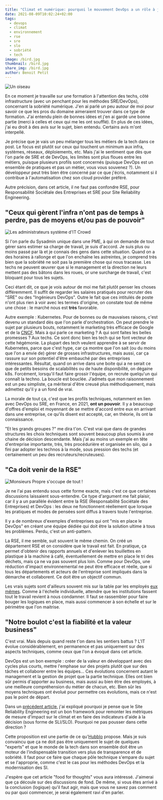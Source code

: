 ```yaml
---
title: "Climat et numérique: pourquoi le mouvement DevOps a un rôle à jouer"
date: 2021-08-09T10:02:24+02:00
tags:
  - devops
  - climat
  - environnement
  - rse
  - sre
  - slo
  - sobriété
  - tech
image: /bird.jpg
thumbnail: /bird.jpg
share_img: /bird.jpg
author: Benoit Petit
---
```

![Un oiseau](/bird.jpg)

En ce moment je travaille sur une formation à l'attention des techs, côté infrastructure (avec un penchant pour les méthodes SRE/DevOps), concernant la sobriété numérique. J'en ai parlé un peu autour de moi pour savoir ce que les pros du domaine aimeraient trouver dans ce type de formation. J'ai entendu plein de bonnes idées et j'en ai gardé une bonne partie (merci à celles et ceux qui me les ont soufflé). En plus de ces idées, j'ai eu droit à des avis sur le sujet, bien entendu. Certains avis m'ont interpellé.

Je précise que je vais un peu mélanger tous les métiers de la tech dans ce post. Le focus est plutôt sur ceux qui touchent un minimum aux infra, systèmes, réseaux, déploiements, etc. Mais j'ai le sentiment que dès que l'on parle de SRE et de DevOps, les limites sont plus floues entre les métiers, puisque plusieurs profils sont  concernés (puisque DevOps est un ensemble de pratiques et pas un métier, vous vous souvenez ?). Un développeur peut très bien être concerné par ce que j'écris, notamment si il contribue à l'automatisation chez son cloud provider préféré.

Autre précision, dans cet article, il ne faut pas confondre RSE, pour Responsabilité Sociétale des Entreprises et SRE pour Site Reliability Engineering.

## "Ceux qui gèrent l'infra n'ont pas de temps à perdre, pas de moyens et/ou pas de pouvoir"

![Les administrateurs système d'IT Crowd](/itcrowd.png)

Si l'on parle du Sysadmin unique dans une PME, à qui on demande de tout gérer sans estimer sa charge de travail, je suis d'accord. Je suis plus ou moins passé par là et je connais des gens dans cette situation. Quand on a des horaires à rallonge et que l'on enchaîne les astreintes, je comprend très bien que la sobriété ne soit pas la première chose qui nous tracasse. Les techs ne peuvent œuvrer que si le management et la direction ne leurs mettent pas des bâtons dans les roues, or une surcharge de travail, c'est bloquant pour tous les sujets.

Ceci étant dit, ce que je vois autour de moi me fait plutôt penser les choses différemment. Il suffit de regarder les salaires pratiqués pour recruter des "SRE" ou des "Ingénieurs DevOps". Outre le fait que ces intitulés de poste n'ont plus rien à voir avec les termes d'origine, on constate tout de même une chose : le marché nous est **très** favorable.

Autre exemple : Kubernetes. Pour de bonnes ou de mauvaises raisons, c'est devenu un standard dès que l'on parle d'orchestration. On peut prendre le sujet par plusieurs bouts, notamment le marketing très efficace de Google et de la [CNCF](https://cncf.io). Mais à qui parle ce marketing ? A qui sont faites les belles promesses ? Aux techs. Ce sont donc bien les tech qui se font vecteur de cette hégémonie. La plupart des tech veulent apprendre à se servir de Kubernetes, parce que c'est hype, car ça montre que l'on sait (ou du moins que l'on a envie de) gérer de grosses infrastructures, mais aussi, car ça rassure sur son potentiel d'être embauché par des entreprises intéressantes. Résultat, quand on arrive dans une boite qui a ne serait ce que de petits besoins de scalabilités ou de haute disponibilité, on dégaine k8s. Forcément, lorsqu'il faut faire grossir l'équipe, on recrute quelqu'un qui connaît la techno. La boucle est bouclée. J’admets que mon raisonnement est un peu simpliste, ça mériterai d'être creusé plus méthodiquement, mais admettez qu'il y a un fond de vrai.

La morale de tout ça, c'est que les profils techniques, notamment en lien avec DevOps ou SRE, en France, en 2021, **ont un pouvoir**. Il y a beaucoup d'offres d'emploi et moyennant de se mettre d'accord entre eux en arrivant dans une entreprise, ce qu'ils disent est accepté, car, en théorie, ils ont la connaissance.

"Et les grands groupes ?" me dira t'on. C'est vrai que dans de grandes structures les choix techniques sont souvent beaucoup plus soumis à une chaine de décision descendante. Mais j'ai au moins un exemple en tête d'entreprise importante, très, très procédurière et organisée en silo, qui a fini par adopter les technos à la mode, sous pression des techs (et certainement un peu des recruteurs/recruteuses).

## "Ca doit venir de la RSE"

![Monsieurs Propre s'occupe de tout !](/mrpropre.jpg)

Je ne l'ai pas entendu sous cette forme exacte, mais c'est ce que certaines discussions laissaient sous-entendre. Ce type d'argument me fait plaisir, car il y a un parallèle évident entre la RSE (Responsabilité Sociétale des Entreprises) et DevOps : les deux ne fonctionnent réellement que lorsque les pratiques et modes de pensées sont diffus à travers toute l'entreprise.

Il y a de nombreux d'exemples d'entreprises qui ont "mis en place le DevOps" en créant une équipe dédiée qui doit être la solution ultime à tous les problèmes. Perdu, c'est un anti-pattern.

La RSE, il me semble, suit souvent le même chemin. On créé un département RSE et on considère que le travail est fait. En pratique, ça permet d'obtenir des rapports annuels et d'enlever les touillettes en plastique à la machine à café, éventuellement de mettre en place le tri des déchets, mais ça ne va pas souvent plus loin. Comme pour DevOps, une réduction d'impact environnemental ne peut être efficace et réelle, que si tous les départements et acteurs de l'entreprise sont impliqués dans la démarche et collaborent. Ce doit être un objectif commun.

Les vrais sujets sont d'ailleurs souvent mis sur la table par les employés [eux mêmes](https://www.printemps-ecologique.fr/). Comme à l'échelle individuelle, attendre que les institutions fassent tout le travail revient à nous condamner. Il faut se rassembler pour faire bouger les logiques en place, mais aussi commencer à son échelle et sur le périmètre que l'on maitrise.

## "Notre boulot c'est la fiabilité et la valeur business"

C'est vrai. Mais depuis quand reste t'on dans les sentiers battus ? L'IT évolue considérablement, en permanence et pas uniquement sur des aspects techniques, comme ceux que l'on a évoqué dans cet article.

DevOps est un bon exemple : créer de la valeur en développant avec des cycles plus courts, mettre l'emphase sur des projets plutôt que sur des tâches et collaborer entre les équipes... Ces évolutions concernent autant le management et la gestion de projet que la partie technique. Elles ont bien sûr permis d'apporter au business, mais aussi au bien être des employés, à une meilleure compréhension du métier de chacun, etc. Bien sûr les moyens techniques ont évolué pour permettre ces évolutions, mais ce n'est pas le point de départ.

Dans un [précédent article](https://bpetit.nce.re/fr/2021/02/les-pratiques-sre-et-le-climat/), j'ai expliqué pourquoi je pense que le Site Reliability Engineering est un bon framework pour remonter les métriques de mesure d'impact sur le climat et en faire des indicateurs d'aide à la décision (sous forme de SLI/SLO). Pourquoi ne pas pousser dans cette direction ?  
  
Cette proposition est une partie de ce qu'[Hubblo](https://hubblo.org/fr) propose. Mais je suis convaincu que ça ne doit pas être uniquement le sujet de quelques "experts" et que le monde de la tech dans son ensemble doit être un moteur de l'indispensable transition vers plus de transparence et de sobriété. Il faut pour ce faire que chaque pôle technique s'empare du sujet et se l'approprie, comme c'est le cas pour les méthodes DevOps et la modernisation des SI.

J'espère que cet article "food for thoughts" vous aura intéressé. J'aimerai que ça découle sur des discussions de fond. De même, si vous êtes arrivé à la conclusion (logique) qu'il faut agir, mais que vous ne savez pas comment ou par quoi commencer, je serai également ravi d'en parler.